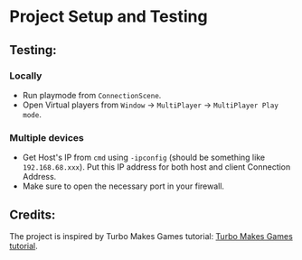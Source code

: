 # Project Setup and Testing

## Testing:

### Locally

- Run playmode from `ConnectionScene`.
- Open Virtual players from `Window` -> `MultiPlayer` -> `MultiPlayer Play mode`.

### Multiple devices

- Get Host's IP from `cmd` using `-ipconfig` (should be something like `192.168.68.xxx`). Put this IP address for both host and client Connection Address.
- Make sure to open the necessary port in your firewall.

## Credits:

The project is inspired by Turbo Makes Games tutorial: [Turbo Makes Games tutorial](https://www.youtube.com/watch?v=8efRGtRCGJ0).
